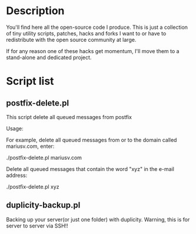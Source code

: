 Description
===========

You'll find here all the open-source code I produce. This is just a collection of tiny utility scripts, patches, hacks and forks I want to or have to redistribute with the open source community at large.

If for any reason one of these hacks get momentum, I'll move them to a stand-alone and dedicated project.


Script list
===========



postfix-delete.pl
-----------------
This script delete all queued messages from postfix

Usage:

For example, delete all queued messages from or to the domain called mariusv.com, enter:

./postfix-delete.pl mariusv.com

Delete all queued messages that contain the word "xyz" in the e-mail address:

./postfix-delete.pl xyz


duplicity-backup.pl
-------------------
Backing up your server(or just one folder) with duplicity. Warning, this is for server to server via SSH!!
